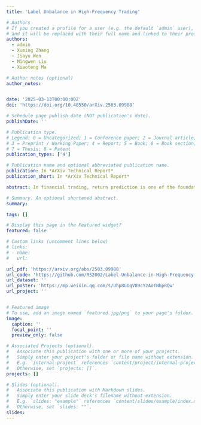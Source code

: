 ```yaml
---
title: 'Label Unbalance in High-Frequency Trading'

# Authors
# If you created a profile for a user (e.g. the default `admin` user), write the username (folder name) here
# and it will be replaced with their full name and linked to their profile.
authors:
  - admin
  - Xuming Zhang
  - Jiayu Wen
  - Mingwen Liu
  - Xiaoteng Ma

# Author notes (optional)
author_notes:


date: '2025-03-13T00:00:00Z'
doi: 'https://doi.org/10.48550/arXiv.2503.09988'

# Schedule page publish date (NOT publication's date).
publishDate: ''

# Publication type.
# Legend: 0 = Uncategorized; 1 = Conference paper; 2 = Journal article;
# 3 = Preprint / Working Paper; 4 = Report; 5 = Book; 6 = Book section;
# 7 = Thesis; 8 = Patent
publication_types: ['4']

# Publication name and optional abbreviated publication name.
publication: In *ArXiv Technical Report*
publication_short: In *ArXiv Technical Report*

abstract: In financial trading, return prediction is one of the foundation for a successful trading system. By the fast development of the deep learning in various areas such as graphical processing, natural language, it has also demonstrate significant edge in handling with financial data. While the success of the deep learning relies on huge amount of labeled sample, labeling each time/event as profitable or unprofitable, under the transaction cost, especially in the high-frequency trading world, suffers from serious label imbalance issue. In this paper, we adopts rigurious end-to-end deep learning framework with comprehensive label imbalance adjustment methods and succeed in predicting in high-frequency return in the Chinese future market. The code for our method is publicly available at https://github.com/RS2002/Label-Unbalance-in-High-Frequency-Trading .

# Summary. An optional shortened abstract.
summary: 

tags: []

# Display this page in the Featured widget?
featured: false

# Custom links (uncomment lines below)
# links:
# - name: 
#   url: 

url_pdf: 'https://arxiv.org/abs/2503.09988'
url_code: 'https://github.com/RS2002/Label-Unbalance-in-High-Frequency-Trading'
url_dataset: ''
url_poster: 'https://mp.weixin.qq.com/s/Uhp8GDqV89cYzAoTNbpRQw'
url_project: ''


# Featured image
# To use, add an image named `featured.jpg/png` to your page's folder.
image:
  caption: ''
  focal_point: ''
  preview_only: false

# Associated Projects (optional).
#   Associate this publication with one or more of your projects.
#   Simply enter your project's folder or file name without extension.
#   E.g. `internal-project` references `content/project/internal-project/index.md`.
#   Otherwise, set `projects: []`.
projects: []

# Slides (optional).
#   Associate this publication with Markdown slides.
#   Simply enter your slide deck's filename without extension.
#   E.g. `slides: "example"` references `content/slides/example/index.md`.
#   Otherwise, set `slides: ""`.
slides: 
---
```

